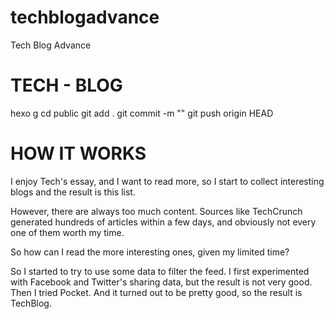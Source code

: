 # techblogadvance
Tech Blog Advance

# TECH - BLOG
hexo g
cd public
git add .
git commit -m "<message>"
git push origin HEAD

# HOW IT WORKS
I enjoy Tech's essay, and I want to read more, so I start to collect interesting blogs and the result is this list.

However, there are always too much content. Sources like TechCrunch generated hundreds of articles within a few days, and obviously not every one of them worth my time.

So how can I read the more interesting ones, given my limited time?

So I started to try to use some data to filter the feed. I first experimented with Facebook and Twitter's sharing data, but the result is not very good. Then I tried Pocket. And it turned out to be pretty good, so the result is TechBlog. 